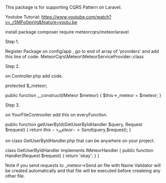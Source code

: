This package is for supporting CQRS Pattern on Laravel.

Youtube Tutorial: https://www.youtube.com/watch?v=_r5MFo0exVg&feature=youtu.be

install package composer require meteorcqrs/meteorlaravel

Step 1.

Register Package on config/app , go to end of array of 'providers' and add this line of code.
MeteorCqrs\Meteor\MeteorServiceProvider::class


Step 2.

on Controller.php add code.

protected $_meteor;

public function __construct(IMeteor $meteor)
{
  $this->_meteor = $meteor;
}


Step 3.

on YourFileControoller add this on everyFunction.

public function getUserById(GetUserByIdHandler $query, Request $request)
{
  return $this->_meteor->Send($query,$request);
}

on class GetUserByIdHandler.php that can be anywhere on your project.

class GetUserByIdHandler implements IMeteorHandler
{
  public function Handler(Request $request)
  {
    return 'okay';
  }
}

Note if you send requests to _meteor->Send an file with Name Validator will be created automatically and that file will be executed before createing any other file.

